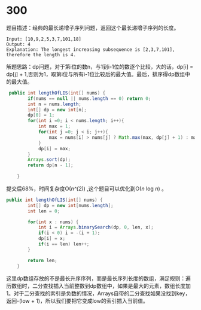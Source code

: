 # 300
题目描述：经典的最长递增子序列问题，返回这个最长递增子序列的长度。

```
Input: [10,9,2,5,3,7,101,18]
Output: 4 
Explanation: The longest increasing subsequence is [2,3,7,101], therefore the length is 4. 
```

解题思路：dp问题，对于第i位的数n，与1到i-1位的数逐个比较，大的话，dp[i] = dp[j] + 1,否则为1，取第i位与所有i-1位比较后的最大值。最后，排序得dp数组中的最大值。

```java
 public int lengthOfLIS(int[] nums) {
        if(nums == null || nums.length == 0) return 0;
        int n = nums.length;
        int[] dp = new int[n];
        dp[0] = 1;
        for(int i =0; i < nums.length; i++){
            int max = 1;
            for(int j =0; j < i; j++){
                max = nums[i] > nums[j] ? Math.max(max, dp[j] + 1) : max;
            }
            dp[i] = max;
        }
        Arrays.sort(dp);
        return dp[n - 1];
        
    }
```

提交后68%，时间复杂度O(*n^(2)*) ,这个题目可以优化到O(*n* log *n*) 。

```java
public int lengthOfLIS(int[] nums) {            
        int[] dp = new int[nums.length];
        int len = 0;

        for(int x : nums) {
            int i = Arrays.binarySearch(dp, 0, len, x);
            if(i < 0) i = -(i + 1);
            dp[i] = x;
            if(i == len) len++;
        }

        return len;
    }

```

这里dp数组存放的不是最长升序序列，而是最长序列长度的数组，满足规则：遍历数组时，二分查找插入当前整数到dp数组中，如果是最大的元素，数组长度加1。对于二分查找的索引是负数的情况，Arrays自带的二分查找如果没找到key，返回-(low + 1)，所以我们要把它变成low的索引插入当前值。